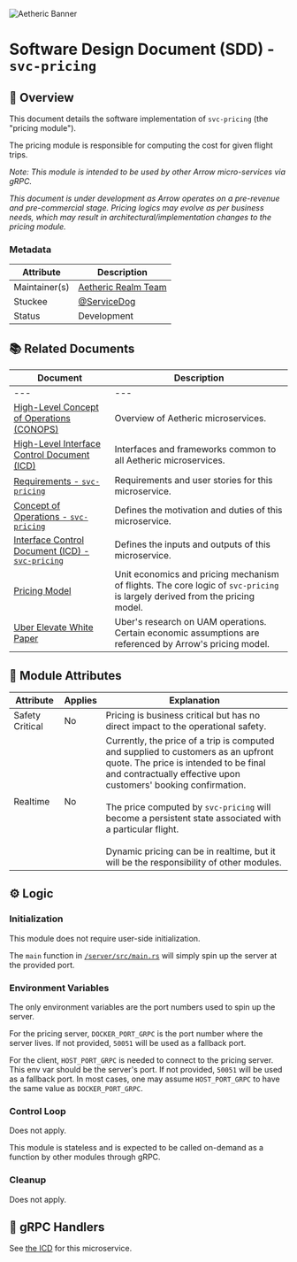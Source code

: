 ![Aetheric Banner](https://github.com/aetheric-oss/.github/raw/main/assets/doc-banner.png)

# Software Design Document (SDD) - `svc-pricing` 

## :telescope: Overview

This document details the software implementation of `svc-pricing` (the "pricing module").

The pricing module is responsible for computing the cost for given flight trips. 

*Note: This module is intended to be used by other Arrow micro-services via gRPC.*

*This document is under development as Arrow operates on a pre-revenue and pre-commercial stage. Pricing logics may evolve as per business needs, which may result in architectural/implementation changes to the pricing module.*

### Metadata

| Attribute     | Description                                                       |
| ------------- |-------------------------------------------------------------------|
| Maintainer(s) | [Aetheric Realm Team](https://github.com/orgs/aetheric-oss/teams/dev-realm) |
| Stuckee       | [@ServiceDog](https://github.com/ServiceDog)                        |
| Status        | Development                                                       |

## :books: Related Documents

Document | Description
--- | ---
--- | ---
[High-Level Concept of Operations (CONOPS)](https://github.com/aetheric-oss/se-services/blob/develop/docs/conops.md) | Overview of Aetheric microservices.
[High-Level Interface Control Document (ICD)](https://github.com/aetheric-oss/se-services/blob/develop/docs/icd.md) | Interfaces and frameworks common to all Aetheric microservices.
[Requirements - `svc-pricing`](https://nocodb.aetheric.nl/dashboard/#/nc/view/045288a8-3875-4429-bdaa-9f578275adef) | Requirements and user stories for this microservice.
[Concept of Operations - `svc-pricing`](./conops.md) | Defines the motivation and duties of this microservice.
[Interface Control Document (ICD) - `svc-pricing`](./icd.md) | Defines the inputs and outputs of this microservice.
[Pricing Model](https://docs.google.com/spreadsheets/d/1mjPtaIn3E5m7r4nyKt_sJKG9BSFm2ty7Gzo7OqERxwo) | Unit economics and pricing mechanism of flights. The core logic of `svc-pricing` is largely derived from the pricing model.
[Uber Elevate White Paper](https://evtol.news/__media/PDFs/UberElevateWhitePaperOct2016.pdf) | Uber's research on UAM operations. Certain economic assumptions are referenced by Arrow's pricing model.

## :dna: Module Attributes

Attribute | Applies | Explanation
--- | --- | ---
Safety Critical | No | Pricing is business critical but has no direct impact to the operational safety. 
Realtime | No | Currently, the price of a trip is computed and supplied to customers as an upfront quote. The price is intended to be final and contractually effective upon customers' booking confirmation.<br /><br /> The price computed by `svc-pricing` will become a persistent state associated with a particular flight.<br /><br /> Dynamic pricing can be in realtime, but it will be the responsibility of  other modules.|

## :gear: Logic

### Initialization

This module does not require user-side initialization.

The `main` function in [`/server/src/main.rs`](../server/src/main.rs) will simply spin up the server at the provided port.

### Environment Variables
The only environment variables are the port numbers used to spin up the server.

For the pricing server, `DOCKER_PORT_GRPC` is the port number where the server lives. If not provided, `50051` will be used as a fallback port.

For the client, `HOST_PORT_GRPC` is needed to connect to the pricing server. This env var should be the server's port. If not provided, `50051` will be used as a fallback port. In most cases, one may assume `HOST_PORT_GRPC` to have the same value as `DOCKER_PORT_GRPC`.

### Control Loop

Does not apply. 

This module is stateless and is expected to be called on-demand as a function by other modules through gRPC.

### Cleanup

Does not apply.

## :speech_balloon: gRPC Handlers

See [the ICD](./icd.md) for this microservice.
